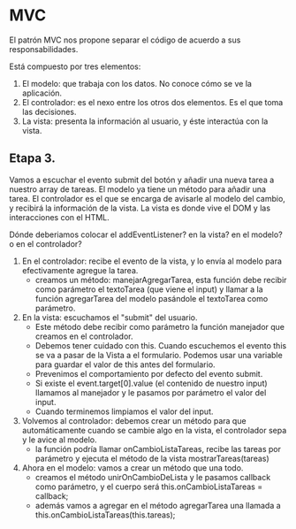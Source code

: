 # MVC

El patrón MVC nos propone separar el código de acuerdo a sus responsabilidades.

Está compuesto por tres elementos:

1. El modelo: que trabaja con los datos. No conoce cómo se ve la aplicación.
2. El controlador: es el nexo entre los otros dos elementos. Es el que toma las decisiones.
3. La vista: presenta la información al usuario, y éste interactúa con la vista.

## Etapa 3.

Vamos a escuchar el evento submit del botón y añadir una nueva tarea a nuestro array de tareas.
El modelo ya tiene un método para añadir una tarea.
El controlador es el que se encarga de avisarle al modelo del cambio, y recibirá la información de la vista.
La vista es donde vive el DOM y las interacciones con el HTML.

Dónde deberiamos colocar el addEventListener? en la vista? en el modelo? o en el controlador?

1. En el controlador: recibe el evento de la vista, y lo envía al modelo para efectivamente agregue la tarea.
    - creamos un método: manejarAgregarTarea, esta función debe recibir como parámetro el textoTarea (que viene el input) y llamar a la función agregarTarea del modelo pasándole el textoTarea como parámetro.
2. En la vista: escuchamos el "submit" del usuario.
    - Este método debe recibir como parámetro la función manejador que creamos en el controlador.
    - Debemos tener cuidado con this. Cuando escuchemos el evento this se va a pasar de la Vista a el formulario. Podemos usar una variable para guardar el valor de this antes del formulario.
    - Prevenimos el comportamiento por defecto del evento submit.
    - Si existe el event.target[0].value (el contenido de nuestro input) llamamos al manejador y le pasamos por parámetro el valor del input.
    - Cuando terminemos limpiamos el valor del input.
3. Volvemos al controlador: debemos crear un método para que automáticamente cuando se cambie algo en la vista, el controlador sepa y le avice al modelo.
    - la función podría llamar onCambioListaTareas, recibe las tareas por parámetro y ejecuta el método de la vista mostrarTareas(tareas)
4. Ahora en el modelo: vamos a crear un método que una todo.
    - creamos el método unirOnCambioDeLista y le pasamos callback como parámetro, y el cuerpo será this.onCambioListaTareas = callback;
    - además vamos a agregar en el método agregarTarea una llamada a this.onCambioListaTareas(this.tareas);